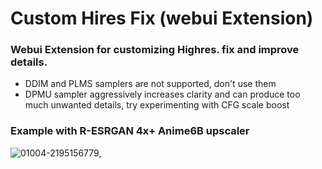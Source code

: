 # Custom Hires Fix (webui Extension)
### Webui Extension for customizing Highres. fix and improve details.

- DDIM and PLMS samplers are not supported, don't use them
- DPMU sampler aggressively increases clarity and can produce too much unwanted details, try experimenting with CFG scale boost



### Example with R-ESRGAN 4x+ Anime6B upscaler
![01004-2195156779,](https://user-images.githubusercontent.com/65939220/221397598-1e40ece2-bac2-4850-9357-76f2b3d3f7dd.jpg)

